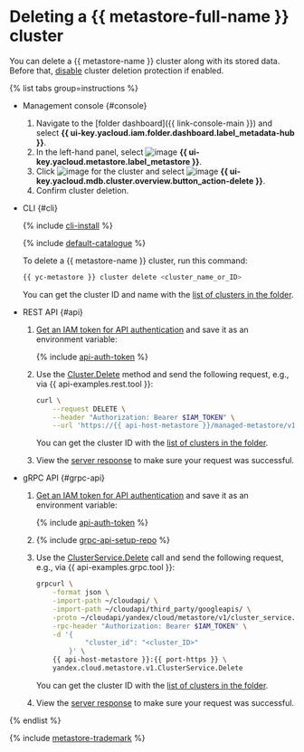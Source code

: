 # Deleting a {{ metastore-full-name }} cluster

You can delete a {{ metastore-name }} cluster along with its stored data. Before that, [disable](cluster-update.md) cluster deletion protection if enabled.

{% list tabs group=instructions %}

- Management console {#console}

    1. Navigate to the [folder dashboard]({{ link-console-main }}) and select **{{ ui-key.yacloud.iam.folder.dashboard.label_metadata-hub }}**.
    1. In the left-hand panel, select ![image](../../../_assets/console-icons/database.svg) **{{ ui-key.yacloud.metastore.label_metastore }}**.
    1. Click ![image](../../../_assets/console-icons/ellipsis.svg) for the cluster and select ![image](../../../_assets/console-icons/trash-bin.svg) **{{ ui-key.yacloud.mdb.cluster.overview.button_action-delete }}**.
    1. Confirm cluster deletion.

- CLI {#cli}

  {% include [cli-install](../../../_includes/cli-install.md) %}

  {% include [default-catalogue](../../../_includes/default-catalogue.md) %}

  To delete a {{ metastore-name }} cluster, run this command:

  ```bash
  {{ yc-metastore }} cluster delete <cluster_name_or_ID>
  ```
  You can get the cluster ID and name with the [list of clusters in the folder](cluster-list.md#list-clusters).

- REST API {#api}

    1. [Get an IAM token for API authentication](../../api-ref/authentication.md) and save it as an environment variable:

        {% include [api-auth-token](../../../_includes/mdb/api-auth-token.md) %}

    1. Use the [Cluster.Delete](../../api-ref/Cluster/delete.md) method and send the following request, e.g., via {{ api-examples.rest.tool }}:

        ```bash
        curl \
            --request DELETE \
            --header "Authorization: Bearer $IAM_TOKEN" \
            --url 'https://{{ api-host-metastore }}/managed-metastore/v1/clusters/<cluster_ID>'
        ```

        You can get the cluster ID with the [list of clusters in the folder](cluster-list.md#list-clusters).

    1. View the [server response](../../api-ref/Cluster/delete.md#yandex.cloud.operation.Operation) to make sure your request was successful.

- gRPC API {#grpc-api}

    1. [Get an IAM token for API authentication](../../api-ref/authentication.md) and save it as an environment variable:

        {% include [api-auth-token](../../../_includes/mdb/api-auth-token.md) %}

    1. {% include [grpc-api-setup-repo](../../../_includes/mdb/grpc-api-setup-repo.md) %}

    1. Use the [ClusterService.Delete](../../api-ref/grpc/Cluster/delete.md) call and send the following request, e.g., via {{ api-examples.grpc.tool }}:

        ```bash
        grpcurl \
            -format json \
            -import-path ~/cloudapi/ \
            -import-path ~/cloudapi/third_party/googleapis/ \
            -proto ~/cloudapi/yandex/cloud/metastore/v1/cluster_service.proto \
            -rpc-header "Authorization: Bearer $IAM_TOKEN" \
            -d '{
                    "cluster_id": "<cluster_ID>"
                }' \
            {{ api-host-metastore }}:{{ port-https }} \
            yandex.cloud.metastore.v1.ClusterService.Delete
        ```

        You can get the cluster ID with the [list of clusters in the folder](cluster-list.md#list-clusters).

    1. View the [server response](../../api-ref/grpc/Cluster/delete.md#yandex.cloud.operation.Operation) to make sure your request was successful.

{% endlist %}

{% include [metastore-trademark](../../../_includes/metadata-hub/metastore-trademark.md) %}
